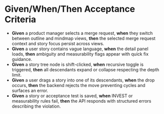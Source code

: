 # Given/When/Then Acceptance Criteria

- **Given** a product manager selects a merge request, **when** they switch between outline and mindmap views, **then** the selected merge request context and story focus persist across views.
- **Given** a user story contains vague language, **when** the detail panel loads, **then** ambiguity and measurability flags appear with quick fix guidance.
- **Given** a story tree node is shift-clicked, **when** recursive toggle is triggered, **then** all descendants expand or collapse respecting the depth limit.
- **Given** a user drags a story into one of its descendants, **when** the drop occurs, **then** the backend rejects the move preventing cycles and surfaces an error.
- **Given** a story or acceptance test is saved, **when** INVEST or measurability rules fail, **then** the API responds with structured errors describing the violation.
